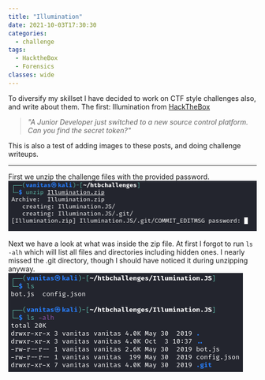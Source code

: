 ```yaml
---
title: "Illumination"
date: 2021-10-03T17:30:30
categories:
  - challenge
tags:
  - HacktheBox
  - Forensics
classes: wide
---
```

To diversify my skillset I have decided to work on CTF style challenges also, and write about them. The first: Illumination from [HackTheBox](https://app.hackthebox.eu/challenges/illumination)

>*"A Junior Developer just switched to a new source control platform. Can you find the secret token?"*

This is also a test of adding images to these posts, and doing challenge writeups.

---

First we unzip the challenge files with the provided password. 
<img src="/assets/images/illumination/illu1.PNG" alt="Unzipping the challenge files.">


Next we have a look at what was inside the zip file. At first I forgot to run `ls -alh` which will list all files and directories including hidden ones. I nearly missed the .git directory, though I should have noticed it during unzipping anyway.
![What do we have?](https://github.com/MosesKonsue/MosesKonsue.github.io/blob/master/assets/images/illumination/illu2.PNG "What do we have?")
